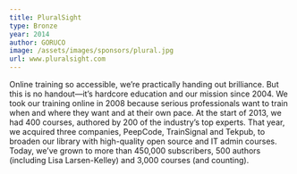 ```yaml
---
title: PluralSight
type: Bronze
year: 2014
author: GORUCO
image: /assets/images/sponsors/plural.jpg
url: www.pluralsight.com
---
```


Online training so accessible, we’re practically handing out brilliance.
But this is no handout—it’s hardcore education and our mission since 2004.  We  took our training online in 2008 because serious professionals want to train when and where they want and at their own pace. At the start of 2013, we had 400 courses, authored by 200 of the industry’s top experts.  That year, we acquired three companies, PeepCode, TrainSignal and Tekpub, to broaden our library with high-quality open source and IT admin courses.
Today, we’ve grown to more than 450,000 subscribers, 500 authors (including Lisa Larsen-Kelley) and 3,000 courses (and counting).
